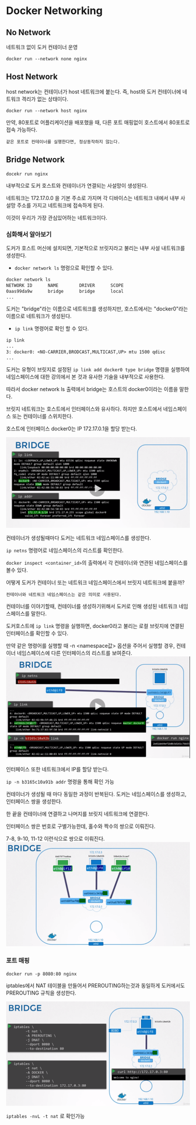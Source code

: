 # Docker Networking

## No Network
네트워크 없이 도커 컨테이너 운영
```
docker run --network none nginx
```

## Host Network
host network는 컨테이너가 host 네트워크에 붙는다. 즉, host와 도커 컨테이너에 네트워크 격리가 없는 상태이다.

```
docker run --network host nginx
```
만약, 80포트로 어플리케이션을 배포했을 때, 다른 포트 매핑없이 호스트에서 80포트로 접속 가능하다.

`같은 포트로 컨테이너를 실행한다면, 정상동작하지 않는다.`


## Bridge Network
```
docekr run nginx
```
내부적으로 도커 호스트와 컨테이너가 연결되는 사설망이 생성된다.

네트워크는 172.17.0.0 을 기본 주소로 가지며 각 디바이스는 네트워크 내에서 내부 사설망 주소를 가지고 네트워크에 접속하게 된다.

이것이 우리가 가장 관심있어하는 네트워크이다. 

### 심화해서 알아보기
도커가 호스트 머신에 설치되면, 기본적으로 브릿지라고 불리는 내부 사설 내트워크를 생성한다.

* `docker network ls` 명령으로 확인할 수 있다.
```
docker network ls
NETWORK ID      NAME        DRIVER      SCOPE
0aas99da9w      bridge      bridge      local
...
```
도커는 "bridge"라는 이름으로 네트워크를 생성하지만, 호스트에서는 "docker0"라는 이름으로 네트워크가 생성된다.
* `ip link` 명령어로 확인 할 수 있다.

```
ip link
...
3: docker0: <NO-CARRIER,BRODCAST,MULTICAST,UP> mtu 1500 qdisc
...
```

도커는 유형이 브릿지로 설정된 `ip link add docker0 type bridge` 명령을 실행하여 네임스페이스에 대한 강의에서 본 것과 유사한 기술을 내부적으로 사용한다.

따라서 docker network ls 출력에서 bridge는 호스트의 docker0이라는 이름을 말한다.

브릿지 네트워크는 호스트에서 인터페이스와 유사하다. 하지만 호스트에서 네임스페이스 또는 컨테이너를 스위치한다.

호스트에 인터페이스 docker0는 IP 172.17.0.1을 할당 받는다.

![dockerNetwork](../contents/dockerNetwork01.PNG)

컨테이너가 생성될때마다 도커는 네트워크 네임스페이스를 생성한다.

`ip netns` 명령어로 네임스페이스의 리스트를 확인한다.

`docker inspect <container_id>`의 출력에서 각 컨테이너와 연관된 네임스페이스를 볼수 있다.

어떻게 도커가 컨테이너 또는 네트워크 네임스페이스에서 브릿지 네트워크에 붙을까?

`컨테이너와 네트워크 네임스페이스는 같은 의미로 사용된다.`

컨테이너를 이야기할때, 컨테이너를 생성하기위해서 도커로 인해 생성된 네트워크 네임스페이스를 말한다.

도커호스트에 `ip link` 명령을 실행하면, docker0라고 불리는 로컬 브릿지에 연결된 인터페이스를 확인할 수 있다.

만약 같은 명령어를 실행할 때 -n <namespace값> 옵션을 주어서 실행할 경우, 컨테이너 네임스페이스에 다른 인터페이스의 리스트를 보여준다.
![DockerNetwork02](../contents/dockerNetwork02.PNG)

인터페이스 또한 네트워크에서 IP를 할당 받는다.

`ip -n b3165c10a91b addr` 명령을 통해 확인 가능

컨테이너가 생성될 때 마다 동일한 과정이 반복된다. 도커는 네임스페이스를 생성하고, 인터페이스 쌍을 생성한다. 

한 끝을 컨테이너에 연결하고 나머지를 브릿지 네트워크에 연결한다.

인터페이스 쌍은 번호로 구별가능한데, 홀수와 짝수의 쌍으로 이뤄진다.

7-8, 9-10, 11-12 이런식으로 쌍으로 이뤄진다.
![DockerNetwork03](../contents/dockerNetwork03.PNG)

### 포트 매핑
```
docker run -p 8080:80 nginx
```

iptables에서 NAT 테이블을 만들어서 PREROUTING하는것과 동일하게 도커에서도 PREROUTING 규칙을 생성한다.

![DockerNetwork04](../contents/dockerNetwork04.PNG)

`iptables -nvL -t nat` 로 확인가능
